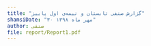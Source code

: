 ```yaml
---
title: "گزارش صنفی تابستان و نیمه‌ی اول پاییز"
shamsiDate: "۳۰ مهر ماه ۱۳۹۸"
author: صنفی
file: report/Report1.pdf
---
```

